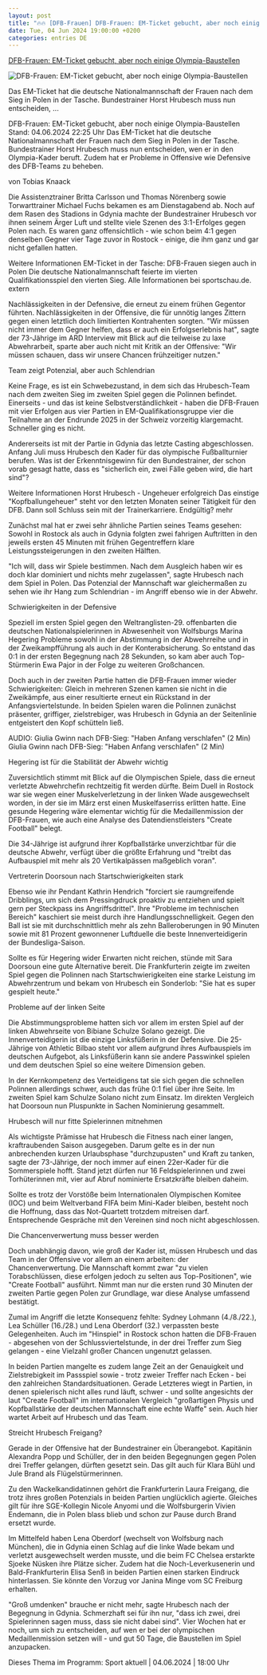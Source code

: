 ```yaml
---
layout: post
title: "🔥🔥 [DFB-Frauen] DFB-Frauen: EM-Ticket gebucht, aber noch einige Olympia-Baustellen"
date: Tue, 04 Jun 2024 19:00:00 +0200
categories: entries DE
---
```

[DFB-Frauen: EM-Ticket gebucht, aber noch einige Olympia-Baustellen](https://www.ndr.de/sport/fussball/DFB-Frauen-EM-Ticket-gebucht-aber-noch-einige-Olympia-Baustellen,dfb1008.html)

![DFB-Frauen: EM-Ticket gebucht, aber noch einige Olympia-Baustellen](https://www.ndr.de/sport/fussball/dfb1014_v-contentxl.jpg)

Das EM-Ticket hat die deutsche Nationalmannschaft der Frauen nach dem Sieg in Polen in der Tasche. Bundestrainer Horst Hrubesch muss nun entscheiden, ...

DFB-Frauen: EM-Ticket gebucht, aber noch einige Olympia-Baustellen Stand: 04.06.2024 22:25 Uhr Das EM-Ticket hat die deutsche Nationalmannschaft der Frauen nach dem Sieg in Polen in der Tasche. Bundestrainer Horst Hrubesch muss nun entscheiden, wen er in den Olympia-Kader beruft. Zudem hat er Probleme in Offensive wie Defensive des DFB-Teams zu beheben.

von Tobias Knaack

Die Assistenztrainer Britta Carlsson und Thomas Nörenberg sowie Torwarttrainer Michael Fuchs bekamen es am Dienstagabend ab. Noch auf dem Rasen des Stadions in Gdynia machte der Bundestrainer Hrubesch vor ihnen seinem Ärger Luft und stellte viele Szenen des 3:1-Erfolges gegen Polen nach. Es waren ganz offensichtlich - wie schon beim 4:1 gegen denselben Gegner vier Tage zuvor in Rostock - einige, die ihm ganz und gar nicht gefallen hatten.

Weitere Informationen EM-Ticket in der Tasche: DFB-Frauen siegen auch in Polen Die deutsche Nationalmannschaft feierte im vierten Qualifikationsspiel den vierten Sieg. Alle Informationen bei sportschau.de. extern

Nachlässigkeiten in der Defensive, die erneut zu einem frühen Gegentor führten. Nachlässigkeiten in der Offensive, die für unnötig langes Zittern gegen einen letztlich doch limitierten Kontrahenten sorgten. "Wir müssen nicht immer dem Gegner helfen, dass er auch ein Erfolgserlebnis hat", sagte der 73-Jährige im ARD Interview mit Blick auf die teilweise zu laxe Abwehrarbeit, sparte aber auch nicht mit Kritik an der Offensive: "Wir müssen schauen, dass wir unsere Chancen frühzeitiger nutzen."

Team zeigt Potenzial, aber auch Schlendrian

Keine Frage, es ist ein Schwebezustand, in dem sich das Hrubesch-Team nach dem zweiten Sieg im zweiten Spiel gegen die Polinnen befindet. Einerseits - und das ist keine Selbstverständlichkeit - haben die DFB-Frauen mit vier Erfolgen aus vier Partien in EM-Qualifikationsgruppe vier die Teilnahme an der Endrunde 2025 in der Schweiz vorzeitig klargemacht. Schneller ging es nicht.

Andererseits ist mit der Partie in Gdynia das letzte Casting abgeschlossen. Anfang Juli muss Hrubesch den Kader für das olympische Fußballturnier berufen. Was ist der Erkenntnisgewinn für den Bundestrainer, der schon vorab gesagt hatte, dass es "sicherlich ein, zwei Fälle geben wird, die hart sind"?

Weitere Informationen Horst Hrubesch - Ungeheuer erfolgreich Das einstige "Kopfballungeheuer" steht vor den letzten Monaten seiner Tätigkeit für den DFB. Dann soll Schluss sein mit der Trainerkarriere. Endgültig? mehr

Zunächst mal hat er zwei sehr ähnliche Partien seines Teams gesehen: Sowohl in Rostock als auch in Gdynia folgten zwei fahrigen Auftritten in den jeweils ersten 45 Minuten mit frühen Gegentreffern klare Leistungssteigerungen in den zweiten Hälften.

"Ich will, dass wir Spiele bestimmen. Nach dem Ausgleich haben wir es doch klar dominiert und nichts mehr zugelassen", sagte Hrubesch nach dem Spiel in Polen. Das Potenzial der Mannschaft war gleichermaßen zu sehen wie ihr Hang zum Schlendrian - im Angriff ebenso wie in der Abwehr.

Schwierigkeiten in der Defensive

Speziell im ersten Spiel gegen den Weltranglisten-29. offenbarten die deutschen Nationalspielerinnen in Abwesenheit von Wolfsburgs Marina Hegering Probleme sowohl in der Abstimmung in der Abwehrreihe und in der Zweikampfführung als auch in der Konterabsicherung. So entstand das 0:1 in der ersten Begegnung nach 28 Sekunden, so kam aber auch Top-Stürmerin Ewa Pajor in der Folge zu weiteren Großchancen.

Doch auch in der zweiten Partie hatten die DFB-Frauen immer wieder Schwierigkeiten: Gleich in mehreren Szenen kamen sie nicht in die Zweikämpfe, aus einer resultierte erneut ein Rückstand in der Anfangsviertelstunde. In beiden Spielen waren die Polinnen zunächst präsenter, griffiger, zielstrebiger, was Hrubesch in Gdynia an der Seitenlinie entgeistert den Kopf schütteln ließ.

AUDIO: Giulia Gwinn nach DFB-Sieg: "Haben Anfang verschlafen" (2 Min) Giulia Gwinn nach DFB-Sieg: "Haben Anfang verschlafen" (2 Min)

Hegering ist für die Stabilität der Abwehr wichtig

Zuversichtlich stimmt mit Blick auf die Olympischen Spiele, dass die erneut verletzte Abwehrchefin rechtzeitig fit werden dürfte. Beim Duell in Rostock war sie wegen einer Muskelverletzung in der linken Wade ausgewechselt worden, in der sie im März erst einen Muskelfaserriss erlitten hatte. Eine gesunde Hegering wäre elementar wichtig für die Medaillenmission der DFB-Frauen, wie auch eine Analyse des Datendienstleisters "Create Football" belegt.

Die 34-Jährige ist aufgrund ihrer Kopfballstärke unverzichtbar für die deutsche Abwehr, verfügt über die größte Erfahrung und "treibt das Aufbauspiel mit mehr als 20 Vertikalpässen maßgeblich voran".

Vertreterin Doorsoun nach Startschwierigkeiten stark

Ebenso wie ihr Pendant Kathrin Hendrich "forciert sie raumgreifende Dribblings, um sich dem Pressingdruck proaktiv zu entziehen und spielt gern per Steckpass ins Angriffsdrittel". Ihre "Probleme im technischen Bereich" kaschiert sie meist durch ihre Handlungsschnelligkeit. Gegen den Ball ist sie mit durchschnittlich mehr als zehn Balleroberungen in 90 Minuten sowie mit 81 Prozent gewonnener Luftduelle die beste Innenverteidigerin der Bundesliga-Saison.

Sollte es für Hegering wider Erwarten nicht reichen, stünde mit Sara Doorsoun eine gute Alternative bereit. Die Frankfurterin zeigte im zweiten Spiel gegen die Polinnen nach Startschwierigkeiten eine starke Leistung im Abwehrzentrum und bekam von Hrubesch ein Sonderlob: "Sie hat es super gespielt heute."

Probleme auf der linken Seite

Die Abstimmungsprobleme hatten sich vor allem im ersten Spiel auf der linken Abwehrseite von Bibiane Schulze Solano gezeigt. Die Innenverteidigerin ist die einzige Linksfüßerin in der Defensive. Die 25-Jährige von Athletic Bilbao steht vor allem aufgrund ihres Aufbauspiels im deutschen Aufgebot, als Linksfüßerin kann sie andere Passwinkel spielen und dem deutschen Spiel so eine weitere Dimension geben.

In der Kernkompetenz des Verteidigens tat sie sich gegen die schnellen Polinnen allerdings schwer, auch das frühe 0:1 fiel über ihre Seite. Im zweiten Spiel kam Schulze Solano nicht zum Einsatz. Im direkten Vergleich hat Doorsoun nun Pluspunkte in Sachen Nominierung gesammelt.

Hrubesch will nur fitte Spielerinnen mitnehmen

Als wichtigste Prämisse hat Hrubesch die Fitness nach einer langen, kraftraubenden Saison ausgegeben. Darum gelte es in der nun anbrechenden kurzen Urlaubsphase "durchzupusten" und Kraft zu tanken, sagte der 73-Jährige, der noch immer auf einen 22er-Kader für die Sommerspiele hofft. Stand jetzt dürfen nur 16 Feldspielerinnen und zwei Torhüterinnen mit, vier auf Abruf nominierte Ersatzkräfte bleiben daheim.

Sollte es trotz der Vorstöße beim Internationalen Olympischen Komitee (IOC) und beim Weltverband FIFA beim Mini-Kader bleiben, besteht noch die Hoffnung, dass das Not-Quartett trotzdem mitreisen darf. Entsprechende Gespräche mit den Vereinen sind noch nicht abgeschlossen.

Die Chancenverwertung muss besser werden

Doch unabhängig davon, wie groß der Kader ist, müssen Hrubesch und das Team in der Offensive vor allem an einem arbeiten: der Chancenverwertung. Die Mannschaft kommt zwar "zu vielen Torabschlüssen, diese erfolgen jedoch zu selten aus Top-Positionen", wie "Create Football" ausführt. Nimmt man nur die ersten rund 30 Minuten der zweiten Partie gegen Polen zur Grundlage, war diese Analyse umfassend bestätigt.

Zumal im Angriff die letzte Konsequenz fehlte: Sydney Lohmann (4./8./22.), Lea Schüller (16./28.) und Lena Oberdorf (32.) verpassten beste Gelegenheiten. Auch im "Hinspiel" in Rostock schon hatten die DFB-Frauen - abgesehen von der Schlussviertelstunde, in der drei Treffer zum Sieg gelangen - eine Vielzahl großer Chancen ungenutzt gelassen.

In beiden Partien mangelte es zudem lange Zeit an der Genauigkeit und Zielstrebigkeit im Passspiel sowie - trotz zweier Treffer nach Ecken - bei den zahlreichen Standardsituationen. Gerade Letzteres wiegt in Partien, in denen spielerisch nicht alles rund läuft, schwer - und sollte angesichts der laut "Create Football" im internationalen Vergleich "großartigen Physis und Kopfballstärke der deutschen Mannschaft eine echte Waffe" sein. Auch hier wartet Arbeit auf Hrubesch und das Team.

Streicht Hrubesch Freigang?

Gerade in der Offensive hat der Bundestrainer ein Überangebot. Kapitänin Alexandra Popp und Schüller, der in den beiden Begegnungen gegen Polen drei Treffer gelangen, dürften gesetzt sein. Das gilt auch für Klara Bühl und Jule Brand als Flügelstürmerinnen.

Zu den Wackelkandidatinnen gehört die Frankfurterin Laura Freigang, die trotz ihres großen Potenzials in beiden Partien unglücklich agierte. Gleiches gilt für ihre SGE-Kollegin Nicole Anyomi und die Wolfsburgerin Vivien Endemann, die in Polen blass blieb und schon zur Pause durch Brand ersetzt wurde.

Im Mittelfeld haben Lena Oberdorf (wechselt von Wolfsburg nach München), die in Gdynia einen Schlag auf die linke Wade bekam und verletzt ausgewechselt werden musste, und die beim FC Chelsea erstarkte Sjoeke Nüsken ihre Plätze sicher. Zudem hat die Noch-Leverkusenerin und Bald-Frankfurterin Elisa Senß in beiden Partien einen starken Eindruck hinterlassen. Sie könnte den Vorzug vor Janina Minge vom SC Freiburg erhalten.

"Groß umdenken" brauche er nicht mehr, sagte Hrubesch nach der Begegnung in Gdynia. Schmerzhaft sei für ihn nur, "dass ich zwei, drei Spielerinnen sagen muss, dass sie nicht dabei sind". Vier Wochen hat er noch, um sich zu entscheiden, auf wen er bei der olympischen Medaillenmission setzen will - und gut 50 Tage, die Baustellen im Spiel anzupacken.

Dieses Thema im Programm: Sport aktuell | 04.06.2024 | 18:00 Uhr

